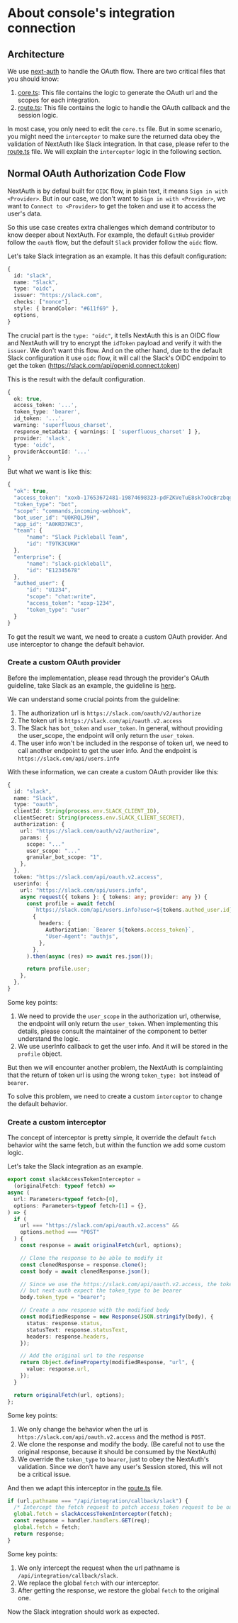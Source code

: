 # About console's integration connection

## Architecture

We use [next-auth](https://next-auth.js.org/) to handle the OAuth flow. There are two critical files that you should know:

1. [core.ts](/packages/toolkit/src/lib/integrations/core.ts): This file contains the logic to generate the OAuth url and the scopes for each integration.
2. [route.ts](/apps//console/src/app/api/integration/[...nextauth]/route.ts): This file contains the logic to handle the OAuth callback and the session logic.

In most case, you only need to edit the `core.ts` file. But in some scenario, you might need the `interceptor` to make sure the returned data obey the validation of NextAuth like Slack integration. In that case, please refer to the [route.ts](/apps/console/src/app/api/integration/[...nextauth]/route.ts) file. We will explain the `interceptor` logic in the following section.

## Normal OAuth Authorization Code Flow

NextAuth is by defaul built for `OIDC` flow, in plain text, it means `Sign in with <Provider>`. But in our case, we don't want to `Sign in with <Provider>`, we want to `Connect to <Provider>` to get the token and use it to access the user's data. 

So this use case creates extra challenges which demand contributor to know deeper about NextAuth. For example, the default `GitHub` provider follow the `oauth` flow, but the default `Slack` provider follow the `oidc` flow.

Let's take Slack integration as an example. It has this default configuration:

```ts
{
  id: "slack",
  name: "Slack",
  type: "oidc",
  issuer: "https://slack.com",
  checks: ["nonce"],
  style: { brandColor: "#611f69" },
  options,
}
```

The crucial part is the `type: "oidc"`, it tells NextAuth this is an OIDC flow and NextAuth will try to encrypt the `idToken` payload and verify it with the `issuer`. We don't want this flow. And on the other hand, due to the default Slack configuration it use `oidc` flow, it will call the Slack's OIDC endpoint to get the token (https://slack.com/api/openid.connect.token)

This is the result with the default configuration.

```ts
{
  ok: true,
  access_token: '...',
  token_type: 'bearer',
  id_token: '...',
  warning: 'superfluous_charset',
  response_metadata: { warnings: [ 'superfluous_charset' ] },
  provider: 'slack',
  type: 'oidc',
  providerAccountId: '...'
}
```

But what we want is like this:

```ts
{
  "ok": true,
  "access_token": "xoxb-17653672481-19874698323-pdFZKVeTuE8sk7oOcBrzbqgy",
  "token_type": "bot",
  "scope": "commands,incoming-webhook",
  "bot_user_id": "U0KRQLJ9H",
  "app_id": "A0KRD7HC3",
  "team": {
      "name": "Slack Pickleball Team",
      "id": "T9TK3CUKW"
  },
  "enterprise": {
      "name": "slack-pickleball",
      "id": "E12345678"
  },
  "authed_user": {
      "id": "U1234",
      "scope": "chat:write",
      "access_token": "xoxp-1234",
      "token_type": "user"
  }
}
```

To get the result we want, we need to create a custom OAuth provider. And use interceptor to change the default behavior.

### Create a custom OAuth provider

Before the implementation, please read through the provider's OAuth guideline, take Slack as an example, the guideline is [here](https://api.slack.com/authentication/oauth-v2).

We can understand some crucial points from the guideline:

1. The authorization url is `https://slack.com/oauth/v2/authorize`
2. The token url is `https://slack.com/api/oauth.v2.access`
3. The Slack has `bot_token` and `user_token`. In general, without providing the user_scope, the endpoint will only return the `user_token`. 
4. The user info won't be included in the response of token url, we need to call another endpoint to get the user info. And the endpoint is `https://slack.com/api/users.info`

With these information, we can create a custom OAuth provider like this:

```ts
{
  id: "slack",
  name: "Slack",
  type: "oauth",
  clientId: String(process.env.SLACK_CLIENT_ID),
  clientSecret: String(process.env.SLACK_CLIENT_SECRET),
  authorization: {
    url: "https://slack.com/oauth/v2/authorize",
    params: {
      scope: "..."
      user_scope: "..."
      granular_bot_scope: "1",
    },
  },
  token: "https://slack.com/api/oauth.v2.access",
  userinfo: {
    url: "https://slack.com/api/users.info",
    async request({ tokens }: { tokens: any; provider: any }) {
      const profile = await fetch(
        `https://slack.com/api/users.info?user=${tokens.authed_user.id}`,
        {
          headers: {
            Authorization: `Bearer ${tokens.access_token}`,
            "User-Agent": "authjs",
          },
        },
      ).then(async (res) => await res.json());

      return profile.user;
    },
  },
}
```

Some key points:

1. We need to provide the `user_scope` in the authorization url, otherwise, the endpoint will only return the `user_token`. When implementing this details, please consult the maintainer of the component to better understand the logic.
2. We use userInfo callback to get the user info. And it will be stored in the `profile` object.

But then we will encounter another problem, the NextAuth is complainting that the return of token url is using the wrong `token_type: bot` instead of `bearer`.

To solve this problem, we need to create a custom `interceptor` to change the default behavior.

### Create a custom interceptor

The concept of interceptor is pretty simple, it override the default `fetch` behavior wiht the same fetch, but within the function we add some custom logic.

Let's take the Slack integration as an example.

```ts
export const slackAccessTokenInterceptor =
  (originalFetch: typeof fetch) =>
async (
  url: Parameters<typeof fetch>[0],
  options: Parameters<typeof fetch>[1] = {},
) => {
  if (
    url === "https://slack.com/api/oauth.v2.access" &&
    options.method === "POST"
  ) {
    const response = await originalFetch(url, options);

    // Clone the response to be able to modify it
    const clonedResponse = response.clone();
    const body = await clonedResponse.json();

    // Since we use the https://slack.com/api/oauth.v2.access, the token_type is not bearer but "bot"
    // but next-auth expect the token_type to be bearer
    body.token_type = "bearer";

    // Create a new response with the modified body
    const modifiedResponse = new Response(JSON.stringify(body), {
      status: response.status,
      statusText: response.statusText,
      headers: response.headers,
    });

    // Add the original url to the response
    return Object.defineProperty(modifiedResponse, "url", {
      value: response.url,
    });
  }

  return originalFetch(url, options);
};
```

Some key points:

1. We only change the behavior when the url is `https://slack.com/api/oauth.v2.access` and the method is `POST`.
2. We clone the response and modify the body. (Be careful not to use the original response, because it should be consumed by the NextAuth)
3. We override the `token_type` to `bearer`, just to obey the NextAuth's validation. Since we don't have any user's Session stored, this will not be a critical issue.

And then we adapt this interceptor in the [route.ts](/apps/console/src/app/api/integration/[...nextauth]/route.ts) file.

```ts
if (url.pathname === "/api/integration/callback/slack") {
  /* Intercept the fetch request to patch access_token request to be oauth compliant */
  global.fetch = slackAccessTokenInterceptor(fetch);
  const response = handler.handlers.GET(req);
  global.fetch = fetch;
  return response;
}
```

Some key points:

1. We only intercept the request when the url pathname is `/api/integration/callback/slack`.
2. We replace the global `fetch` with our interceptor.
3. After getting the response, we restore the global `fetch` to the original one.

Now the Slack integration should work as expected.